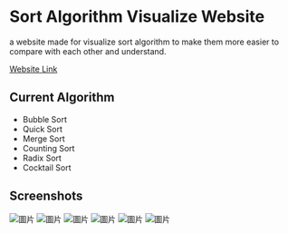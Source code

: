 # Sort Algorithm Visualize Website
a website made for visualize sort algorithm to make them more easier to compare with each other and understand.

[Website Link](https://wongwong1209.github.io/Sort_Algorithm_Visualize/)

## Current Algorithm
* Bubble Sort
* Quick Sort
* Merge Sort
* Counting Sort
* Radix Sort
* Cocktail Sort

## Screenshots
![圖片](https://github.com/user-attachments/assets/a607579b-cc99-4a5a-a75b-25f471a254a9)
![圖片](https://github.com/user-attachments/assets/57087d32-882b-45fc-85f9-e8d8aea6aa4b)
![圖片](https://github.com/user-attachments/assets/8f697073-78cd-4d14-afa1-dad6c3ea0d06)
![圖片](https://github.com/user-attachments/assets/185bbe0a-4bee-4955-9723-43f25459e205)
![圖片](https://github.com/user-attachments/assets/362370bd-d750-4bd2-9d99-7aa815717dc2)
![圖片](https://github.com/user-attachments/assets/bba94237-1354-4bd4-8882-fec2bb3631fe)
